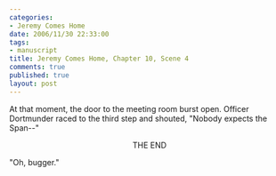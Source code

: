 ```yaml
--- 
categories: 
- Jeremy Comes Home
date: 2006/11/30 22:33:00
tags: 
- manuscript
title: Jeremy Comes Home, Chapter 10, Scene 4
comments: true
published: true
layout: post
---
```


At that moment, the door to the meeting room burst open.  Officer Dortmunder raced to the third step and shouted, "Nobody expects the Span--"
<p align="center">THE END</p>
"Oh, bugger."
